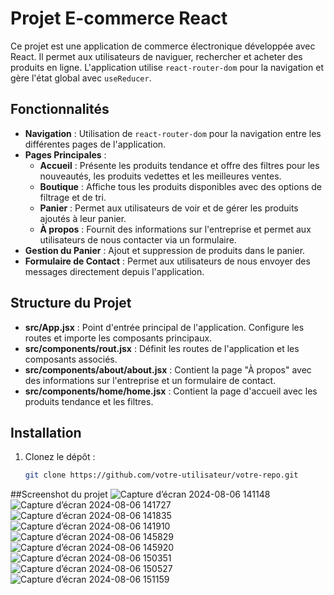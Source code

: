 # Projet E-commerce React

Ce projet est une application de commerce électronique développée avec React. Il permet aux utilisateurs de naviguer, rechercher et acheter des produits en ligne. L'application utilise `react-router-dom` pour la navigation et gère l'état global avec `useReducer`.

## Fonctionnalités

- **Navigation** : Utilisation de `react-router-dom` pour la navigation entre les différentes pages de l'application.
- **Pages Principales** :
  - **Accueil** : Présente les produits tendance et offre des filtres pour les nouveautés, les produits vedettes et les meilleures ventes.
  - **Boutique** : Affiche tous les produits disponibles avec des options de filtrage et de tri.
  - **Panier** : Permet aux utilisateurs de voir et de gérer les produits ajoutés à leur panier.
  - **À propos** : Fournit des informations sur l'entreprise et permet aux utilisateurs de nous contacter via un formulaire.
- **Gestion du Panier** : Ajout et suppression de produits dans le panier.
- **Formulaire de Contact** : Permet aux utilisateurs de nous envoyer des messages directement depuis l'application.

## Structure du Projet

- **src/App.jsx** : Point d'entrée principal de l'application. Configure les routes et importe les composants principaux.
- **src/components/rout.jsx** : Définit les routes de l'application et les composants associés.
- **src/components/about/about.jsx** : Contient la page "À propos" avec des informations sur l'entreprise et un formulaire de contact.
- **src/components/home/home.jsx** : Contient la page d'accueil avec les produits tendance et les filtres.

## Installation

1. Clonez le dépôt :
   ```bash
   git clone https://github.com/votre-utilisateur/votre-repo.git

##Screenshot du projet
![Capture d’écran 2024-08-06 141148](https://github.com/user-attachments/assets/32264ad9-c345-44d5-a294-0a0e0f8374b6)
![Capture d’écran 2024-08-06 141727](https://github.com/user-attachments/assets/7fc0ef19-6f9b-4fb4-be94-c36a9848a228)
![Capture d’écran 2024-08-06 141835](https://github.com/user-attachments/assets/19be06d9-d872-4c37-a15b-4e28e650a8e7)
![Capture d’écran 2024-08-06 141910](https://github.com/user-attachments/assets/1ec35406-4e9d-4af5-92c5-a9558f5b3868)
![Capture d’écran 2024-08-06 145829](https://github.com/user-attachments/assets/4fcf007a-1542-4ef2-9e3a-7e4b10d0f268)
![Capture d’écran 2024-08-06 145920](https://github.com/user-attachments/assets/36a111a8-05dc-446d-815c-82924a8c089a)
![Capture d’écran 2024-08-06 150351](https://github.com/user-attachments/assets/0129b2f6-c673-491f-a5f0-e1471af622d2)
![Capture d’écran 2024-08-06 150527](https://github.com/user-attachments/assets/37acda17-77f5-4699-85c8-ed0a5ba1ae6c)
![Capture d’écran 2024-08-06 151159](https://github.com/user-attachments/assets/30d5f2e8-74ee-4e83-be77-2dba9790715e)

